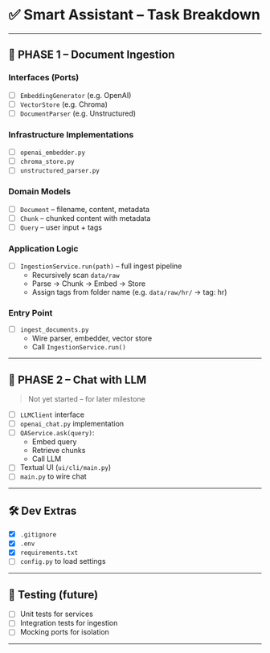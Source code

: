 # ✅ Smart Assistant – Task Breakdown

---

## 📍 PHASE 1 – Document Ingestion

### Interfaces (Ports)

- [ ] `EmbeddingGenerator` (e.g. OpenAI)
- [ ] `VectorStore` (e.g. Chroma)
- [ ] `DocumentParser` (e.g. Unstructured)

### Infrastructure Implementations

- [ ] `openai_embedder.py`
- [ ] `chroma_store.py`
- [ ] `unstructured_parser.py`

### Domain Models

- [ ] `Document` – filename, content, metadata
- [ ] `Chunk` – chunked content with metadata
- [ ] `Query` – user input + tags

### Application Logic

- [ ] `IngestionService.run(path)` – full ingest pipeline
  - Recursively scan `data/raw`
  - Parse → Chunk → Embed → Store
  - Assign tags from folder name (e.g. `data/raw/hr/` → tag: hr)

### Entry Point

- [ ] `ingest_documents.py`
  - Wire parser, embedder, vector store
  - Call `IngestionService.run()`

---

## 📍 PHASE 2 – Chat with LLM

> Not yet started – for later milestone

- [ ] `LLMClient` interface
- [ ] `openai_chat.py` implementation
- [ ] `QAService.ask(query)`:
  - Embed query
  - Retrieve chunks
  - Call LLM
- [ ] Textual UI (`ui/cli/main.py`)
- [ ] `main.py` to wire chat

---

## 🛠️ Dev Extras

- [x] `.gitignore`
- [x] `.env`
- [x] `requirements.txt`
- [ ] `config.py` to load settings

---

## 🧪 Testing (future)

- [ ] Unit tests for services
- [ ] Integration tests for ingestion
- [ ] Mocking ports for isolation

---
